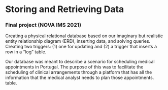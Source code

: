 # Storing and Retrieving Data
### Final project (NOVA IMS 2021)
Creating a physical relational database based on our imaginary but realistic entity relationship diagram (ERD), inserting data, and solving queries. Creating two triggers: (1) one for updating and (2) a trigger that inserts a row in a “log” table.

Our database was meant to describe a scenario for scheduling medical appointments in Portugal. The purpose of this was to facilitate the scheduling of clinical arrangements through a platform that has all the information that the medical analyst needs to plan those appointments. table.
